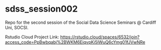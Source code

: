 # sdss_session002
Repo for the second session of the Social Data Science Seminars @ Cardiff Uni, SOCSI.

Rstudio Cloud Project Link:
https://rstudio.cloud/spaces/6532/join?access_code=PpBwbqabj%2BWKM6EiqvpKi5IWuQ6cYmg01fJVwNRe
